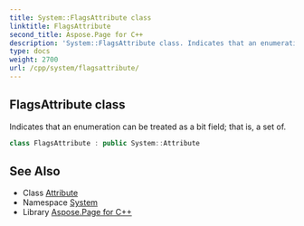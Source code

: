 ```yaml
---
title: System::FlagsAttribute class
linktitle: FlagsAttribute
second_title: Aspose.Page for C++
description: 'System::FlagsAttribute class. Indicates that an enumeration can be treated as a bit field; that is, a set of in C++.'
type: docs
weight: 2700
url: /cpp/system/flagsattribute/
---
```

## FlagsAttribute class


Indicates that an enumeration can be treated as a bit field; that is, a set of.

```cpp
class FlagsAttribute : public System::Attribute
```

## See Also

* Class [Attribute](../attribute/)
* Namespace [System](../)
* Library [Aspose.Page for C++](../../)
